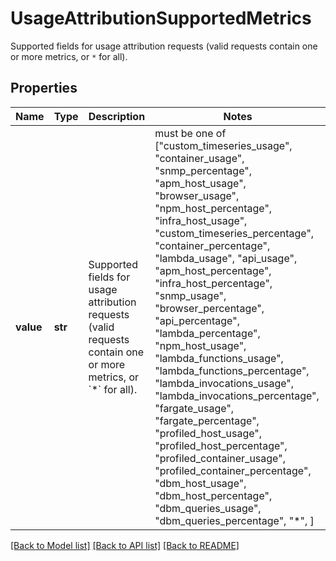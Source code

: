 # UsageAttributionSupportedMetrics

Supported fields for usage attribution requests (valid requests contain one or more metrics, or `*` for all).

## Properties
Name | Type | Description | Notes
------------ | ------------- | ------------- | -------------
**value** | **str** | Supported fields for usage attribution requests (valid requests contain one or more metrics, or &#x60;*&#x60; for all). |  must be one of ["custom_timeseries_usage", "container_usage", "snmp_percentage", "apm_host_usage", "browser_usage", "npm_host_percentage", "infra_host_usage", "custom_timeseries_percentage", "container_percentage", "lambda_usage", "api_usage", "apm_host_percentage", "infra_host_percentage", "snmp_usage", "browser_percentage", "api_percentage", "lambda_percentage", "npm_host_usage", "lambda_functions_usage", "lambda_functions_percentage", "lambda_invocations_usage", "lambda_invocations_percentage", "fargate_usage", "fargate_percentage", "profiled_host_usage", "profiled_host_percentage", "profiled_container_usage", "profiled_container_percentage", "dbm_host_usage", "dbm_host_percentage", "dbm_queries_usage", "dbm_queries_percentage", "*", ]

[[Back to Model list]](README.md#documentation-for-models) [[Back to API list]](README.md#documentation-for-api-endpoints) [[Back to README]](README.md)


